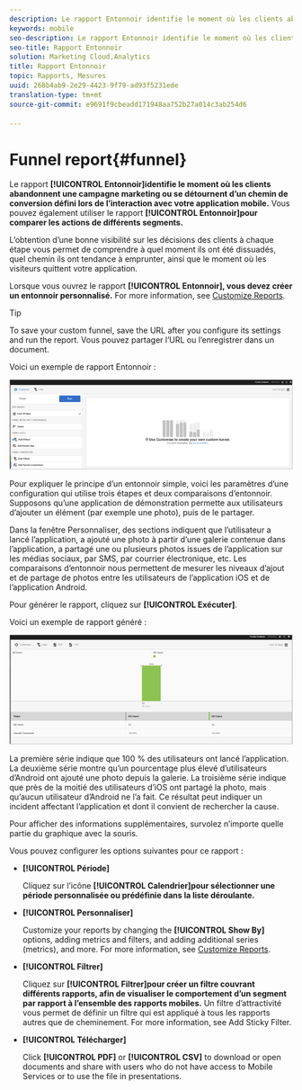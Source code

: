 ```yaml
---
description: Le rapport Entonnoir identifie le moment où les clients abandonnent une campagne marketing ou se détournent d’un chemin de conversion défini lors de l’interaction avec votre application mobile. Vous pouvez également utiliser le rapport Entonnoir pour comparer les actions de différents segments.
keywords: mobile
seo-description: Le rapport Entonnoir identifie le moment où les clients abandonnent une campagne marketing ou se détournent d’un chemin de conversion défini lors de l’interaction avec votre application mobile. Vous pouvez également utiliser le rapport Entonnoir pour comparer les actions de différents segments.
seo-title: Rapport Entonnoir
solution: Marketing Cloud,Analytics
title: Rapport Entonnoir
topic: Rapports, Mesures
uuid: 268b4ab9-2e29-4423-9f79-ad93f5231ede
translation-type: tm+mt
source-git-commit: e9691f9cbeadd171948aa752b27a014c3ab254d6

---
```



# Funnel report{#funnel}

Le rapport **[!UICONTROL Entonnoir]identifie le moment où les clients abandonnent une campagne marketing ou se détournent d’un chemin de conversion défini lors de l’interaction avec votre application mobile.** Vous pouvez également utiliser le rapport **[!UICONTROL Entonnoir]pour comparer les actions de différents segments.**

L’obtention d’une bonne visibilité sur les décisions des clients à chaque étape vous permet de comprendre à quel moment ils ont été dissuadés, quel chemin ils ont tendance à emprunter, ainsi que le moment où les visiteurs quittent votre application.

Lorsque vous ouvrez le rapport **[!UICONTROL Entonnoir], vous devez créer un entonnoir personnalisé.** For more information, see [Customize Reports](/help/using/usage/reports-customize/reports-customize.md).

>[!TIP]
>
>To save your custom funnel, save the URL after you configure its settings and run the report. Vous pouvez partager l’URL ou l’enregistrer dans un document.

Voici un exemple de rapport Entonnoir :

![](assets/funnel_create.png)

Pour expliquer le principe d’un entonnoir simple, voici les paramètres d’une configuration qui utilise trois étapes et deux comparaisons d’entonnoir. Supposons qu’une application de démonstration permette aux utilisateurs d’ajouter un élément (par exemple une photo), puis de le partager.

Dans la fenêtre Personnaliser, des sections indiquent que l’utilisateur a lancé l’application, a ajouté une photo à partir d’une galerie contenue dans l’application, a partagé une ou plusieurs photos issues de l’application sur les médias sociaux, par SMS, par courrier électronique, etc. Les comparaisons d’entonnoir nous permettent de mesurer les niveaux d’ajout et de partage de photos entre les utilisateurs de l’application iOS et de l’application Android.

Pour générer le rapport, cliquez sur **[!UICONTROL Exécuter]**.

Voici un exemple de rapport généré :

![](assets/funnel.png)

La première série indique que 100 % des utilisateurs ont lancé l’application. La deuxième série montre qu’un pourcentage plus élevé d’utilisateurs d’Android ont ajouté une photo depuis la galerie. La troisième série indique que près de la moitié des utilisateurs d’iOS ont partagé la photo, mais qu’aucun utilisateur d’Android ne l’a fait. Ce résultat peut indiquer un incident affectant l’application et dont il convient de rechercher la cause.

Pour afficher des informations supplémentaires, survolez n’importe quelle partie du graphique avec la souris.

Vous pouvez configurer les options suivantes pour ce rapport :

* **[!UICONTROL Période]**

   Cliquez sur l’icône **[!UICONTROL Calendrier]pour sélectionner une période personnalisée ou prédéfinie dans la liste déroulante.**
* **[!UICONTROL Personnaliser]**

   Customize your reports by changing the **[!UICONTROL Show By]** options, adding metrics and filters, and adding additional series (metrics), and more. For more information, see [Customize Reports](/help/using/usage/reports-customize/reports-customize.md).
* **[!UICONTROL Filtrer]**

   Cliquez sur **[!UICONTROL Filtrer]pour créer un filtre couvrant différents rapports, afin de visualiser le comportement d’un segment par rapport à l’ensemble des rapports mobiles.** Un filtre d’attractivité vous permet de définir un filtre qui est appliqué à tous les rapports autres que de cheminement. For more information, see Add Sticky Filter.[](/help/using/usage/reports-customize/t-sticky-filter.md)
* **[!UICONTROL Télécharger]**

   Click **[!UICONTROL PDF]** or **[!UICONTROL CSV]** to download or open documents and share with users who do not have access to Mobile Services or to use the file in presentations.